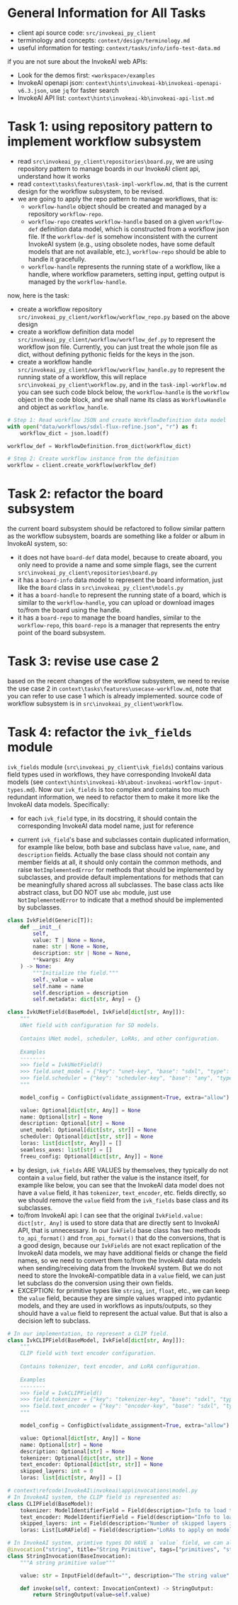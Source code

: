 # General Information for All Tasks

- client api source code: `src/invokeai_py_client`
- terminology and concepts: `context/design/terminology.md`
- useful information for testing: `context/tasks/info/info-test-data.md`

if you are not sure about the InvokeAI web APIs:
- Look for the demos first: `<workspace>/examples`
- InvokeAI openapi json: `context\hints\invokeai-kb\invokeai-openapi-v6.3.json`, use `jq` for faster search
- InvokeAI API list: `context\hints\invokeai-kb\invokeai-api-list.md`

# Task 1: using repository pattern to implement workflow subsystem

- read `src\invokeai_py_client\repositories\board.py`, we are using repository pattern to manage boards in our InvokeAI client api, understand how it works
- read `context\tasks\features\task-impl-workflow.md`, that is the current design for the workflow subsystem, to be revised.
- we are going to apply the repo pattern to manage workflows, that is:
  - `workflow-handle` object should be created and managed by a repository `workflow-repo`.
  - `workflow-repo` creates `workflow-handle` based on a given `workflow-def` definition data model, which is constructed from a workflow json file. If the `workflow-def` is somehow inconsistent with the current InvokeAI system (e.g., using obsolete nodes, have some default models that are not available, etc.), `workflow-repo` should be able to handle it gracefully.
  - `workflow-handle` represents the running state of a workflow, like a handle, where workflow parameters, setting input, getting output is managed by the `workflow-handle`.

now, here is the task:
- create a workflow repository `src/invokeai_py_client/workflow/workflow_repo.py` based on the above design
- create a workflow definition data model `src/invokeai_py_client/workflow/workflow_def.py` to represent the workflow json file. Currently, you can just treat the whole json file as dict, without defining pythonic fields for the keys in the json.
- create a workflow handle `src/invokeai_py_client/workflow/workflow_handle.py` to represent the running state of a workflow, this will replace `src\invokeai_py_client\workflow.py`, and in the `task-impl-workflow.md` you can see such code block below, the `workflow-handle` is the `workflow` object in the code block, and we shall name its class as `WorkflowHandle` and object as `workflow_handle`.

```python
# Step 1: Read workflow JSON and create WorkflowDefinition data model
with open("data/workflows/sdxl-flux-refine.json", "r") as f:
    workflow_dict = json.load(f)

workflow_def = WorkflowDefinition.from_dict(workflow_dict)

# Step 2: Create workflow instance from the definition
workflow = client.create_workflow(workflow_def)
```

# Task 2: refactor the board subsystem

the current board subsystem should be refactored to follow similar pattern as the workflow subsystem, boards are something like a folder or album in InvokeAI system, so:
- it does not have `board-def` data model, because to create aboard, you only need to provide a name and some simple flags, see the current `src\invokeai_py_client\repositories\board.py`
- it has a `board-info` data model to represent the board information, just like the `Board` class in `src\invokeai_py_client\models.py`
- it has a `board-handle` to represent the running state of a board, which is similar to the `workflow-handle`, you can upload or download images to/from the board using the handle.
- it has a `board-repo` to manage the board handles, similar to the `workflow-repo`, this `board-repo` is a manager that represents the entry point of the board subsystem.

# Task 3: revise use case 2

based on the recent changes of the workflow subsystem, we need to revise the use case 2 in `context\tasks\features\usecase-workflow.md`, note that you can refer to use case 1 which is already implemented. source code of workflow subsystem is in `src\invokeai_py_client\workflow`.

# Task 4: refactor the `ivk_fields` module

`ivk_fields` module (`src\invokeai_py_client\ivk_fields`) contains various field types used in workflows, they have corresponding InvokeAI data models (see `context\hints\invokeai-kb\about-invokeai-workflow-input-types.md`). Now our `ivk_fields` is too complex and contains too much redundant information, we need to refactor them to make it more like the InvokeAI data models. Specifically:

- for each `ivk_field` type, in its docstring, it should contain the corresponding InvokeAI data model name, just for reference

- current `ivk_field`'s base and subclasses contain duplicated information, for example like below, both base and subclass have `value`, `name`, and `description` fields. Actually the base class should not contain any member fields at all, it should only contain the common methods, and raise `NotImplementedError` for methods that should be implemented by subclasses, and provide default implementations for methods that can be meaningfully shared across all subclasses. The base class acts like abstract class, but DO NOT use `abc` module, just use `NotImplementedError` to indicate that a method should be implemented by subclasses.

```python
class IvkField(Generic[T]):
    def __init__(
        self,
        value: T | None = None,
        name: str | None = None,
        description: str | None = None,
        **kwargs: Any
    ) -> None:
        """Initialize the field."""
        self._value = value
        self.name = name
        self.description = description
        self.metadata: dict[str, Any] = {}
```

```python
class IvkUNetField(BaseModel, IvkField[dict[str, Any]]):
    """
    UNet field with configuration for SD models.
    
    Contains UNet model, scheduler, LoRAs, and other configuration.
    
    Examples
    --------
    >>> field = IvkUNetField()
    >>> field.unet_model = {"key": "unet-key", "base": "sdxl", "type": "main"}
    >>> field.scheduler = {"key": "scheduler-key", "base": "any", "type": "scheduler"}
    """

    model_config = ConfigDict(validate_assignment=True, extra="allow")

    value: Optional[dict[str, Any]] = None
    name: Optional[str] = None
    description: Optional[str] = None
    unet_model: Optional[dict[str, str]] = None
    scheduler: Optional[dict[str, str]] = None
    loras: list[dict[str, Any]] = []
    seamless_axes: list[str] = []
    freeu_config: Optional[dict[str, Any]] = None
```

- by design, `ivk_fields` ARE VALUES by themselves, they typically do not contain a `value` field, but rather the value is the instance itself, for example like below, you can see that the InvokeAI data model does not have a `value` field, it has `tokenizer`, `text_encoder`, etc. fields directly, so we should remove the `value` field from the `ivk_fields` base class and its subclasses.
- to/from InvokeAI api: I can see that the original `IvkField.value: dict[str, Any]` is used to store data that are directly sent to InvokeAI API, that is unnecessary. In our `IvkField` base class has two methods `to_api_format()` and `from_api_format()` that do the conversions, that is a good design, because our `IvkFields` are not exact replication of the InvokeAI data models, we may have additional fields or change the field names, so we need to convert them to/from the InvokeAI data models when sending/receiving data from the InvokeAI system. But we do not need to store the InvokeAI-compatible data in a `value` field, we can just let subclass do the conversion using their own fields.
- EXCEPTION: for primitive types like `string`, `int`, `float`, etc., we can keep the `value` field, because they are simple values wrapped into pydantic models, and they are used in workflows as inputs/outputs, so they should have a `value` field to represent the actual value. But that is also a decision left to subclass.

```python
# In our implementation, to represent a CLIP field.
class IvkCLIPField(BaseModel, IvkField[dict[str, Any]]):
    """
    CLIP field with text encoder configuration.
    
    Contains tokenizer, text encoder, and LoRA configuration.
    
    Examples
    --------
    >>> field = IvkCLIPField()
    >>> field.tokenizer = {"key": "tokenizer-key", "base": "sdxl", "type": "clip"}
    >>> field.text_encoder = {"key": "encoder-key", "base": "sdxl", "type": "text_encoder"}
    """

    model_config = ConfigDict(validate_assignment=True, extra="allow")

    value: Optional[dict[str, Any]] = None
    name: Optional[str] = None
    description: Optional[str] = None
    tokenizer: Optional[dict[str, str]] = None
    text_encoder: Optional[dict[str, str]] = None
    skipped_layers: int = 0
    loras: list[dict[str, Any]] = []
```

```python
# context\refcode\InvokeAI\invokeai\app\invocations\model.py
# In InvokeAI system, the CLIP field is represented as:
class CLIPField(BaseModel):
    tokenizer: ModelIdentifierField = Field(description="Info to load tokenizer submodel")
    text_encoder: ModelIdentifierField = Field(description="Info to load text_encoder submodel")
    skipped_layers: int = Field(description="Number of skipped layers in text_encoder")
    loras: List[LoRAField] = Field(description="LoRAs to apply on model loading")
```

```python
# In InvokeAI system, primtive types DO HAVE a `value` field, we can also keep that for primitive types.
@invocation("string", title="String Primitive", tags=["primitives", "string"], category="primitives", version="1.0.1")
class StringInvocation(BaseInvocation):
    """A string primitive value"""

    value: str = InputField(default="", description="The string value", ui_component=UIComponent.Textarea)

    def invoke(self, context: InvocationContext) -> StringOutput:
        return StringOutput(value=self.value)
```
